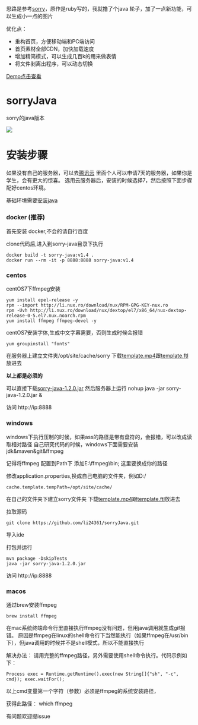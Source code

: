 思路是参考[sorry](https://github.com/xtyxtyx/sorry)，原作是ruby写的，我就撸了个java 轮子，加了一点新功能，可以生成小一点的图片

优化点：
* 重构首页，方便移动端和PC端访问
* 首页素材全部CDN，加快加载速度
* 增加精简模式，可以生成几百k的用来做表情
* 将文件剥离出程序，可以动态切换


[Demo点击查看](http://txtxtx.com.cn)

# sorryJava
sorry的java版本


![](http://ww1.sinaimg.cn/large/6efe8aa1ly1fphaxorc98j211i0nywku.jpg)


# 安装步骤



如果没有自己的服务器，可以去[腾讯云](https://cloud.tencent.com/redirect.php?redirect=1005&cps_key=886212e8dd391ab808f37dd99caa8afb)
里面个人可以申请7天的服务器，如果你是学生，会有更大的惊喜。
选用云服务器后，安装的时候选择7，然后按照下面步骤配好centos环境。

基础环境需要[安装java](https://github.com/li24361/centos_install_common_software_toturial/blob/master/Java.md)

### docker (推荐)
首先安装 docker,不会的请自行百度

clone代码后,进入到sorry-java目录下执行

    docker build -t sorry-java:v1.4 .
    docker run --rm -it -p 8888:8888 sorry-java:v1.4

    

### centos 
centOS7下ffmpeg安装

	yum install epel-release -y
	rpm --import http://li.nux.ro/download/nux/RPM-GPG-KEY-nux.ro
	rpm -Uvh http://li.nux.ro/download/nux/dextop/el7/x86_64/nux-dextop-release-0-5.el7.nux.noarch.rpm
    yum install ffmpeg ffmpeg-devel -y


centOS7安装字体,生成中文字幕需要，否则生成时候会报错

	yum groupinstall "fonts"

在服务器上建立文件夹/opt/site/cache/sorry
下载[template.mp4](http://cdn.txtxtx.com.cn/template.mp4)跟[template.ftl](http://cdn.txtxtx.com.cn/template.ftl)放进去

<b>以上都是必须的</b>


可以直接下载[sorry-java-1.2.0.jar](http://cdn.txtxtx.com.cn/sorry-java-1.2.0.jar)
然后服务器上运行
	nohup java -jar sorry-java-1.2.0.jar &

访问 http://ip:8888



### windows
windows下执行压制的时候，如果ass的路径是带有盘符的，会报错，可以改成读取相对路径
自己研究代码的时候，windows下面需要安装jdk&maven&git&ffmpeg

记得将ffmpeg 配置到Path下 添加E:\ffmpeg\bin; 这里要换成你的路径


修改application.properties,换成自己电脑的文件夹，例如D:/

	cache.template.tempPath=/opt/site/cache/

在自己的文件夹下建立sorry文件夹
下载[template.mp4](http://cdn.txtxtx.com.cn/template.mp4)跟[template.ftl](http://cdn.txtxtx.com.cn/template.ftl)放进去

拉取源码

	git clone https://github.com/li24361/sorryJava.git
	
导入ide
	
打包并运行
	
	mvn package -DskipTests
	java -jar sorry-java-1.2.0.jar
	
访问 http://ip:8888
	
### macos
通过brew安装ffmpeg
  
	brew install ffmpeg

在mac系统终端命令行里直接执行ffmpeg没有问题，但用java调用就生成gif报错。
原因是ffmpeg在linux的shell命令行下当然能执行（如果ffmpeg在/usr/bin下），但java调用的时候并不是shell模式，所以不能直接执行

解决办法：
请用完整的ffmpeg路径，另外需要使用shell命令执行。代码示例如下：

	Process exec = Runtime.getRuntime().exec(new String[]{"sh", "-c", cmd}); exec.waitFor();
以上cmd变量第一个字符（参数）必须是ffmpeg的系统安装路径，

获得此路径：
	which ffmpeg



有问题欢迎提issue



